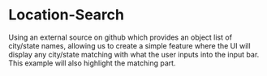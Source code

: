 # Location-Search

Using an external source on github which provides an object list of city/state names, allowing us to create a simple feature where the UI will display any city/state matching with what the user inputs into the input bar. This example will also highlight the matching part.
